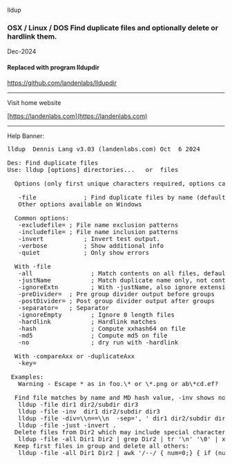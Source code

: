 lldup
### OSX / Linux / DOS  Find duplicate files and optionally delete or hardlink them.

Dec-2024
#### Replaced with program lldupdir

https://github.com/landenlabs/lldupdir

<hr>
Visit home website

[https://landenlabs.com](https://landenlabs.com)


<hr>

Help Banner:
<pre>
lldup  Dennis Lang v3.03 (landenlabs.com) Oct  6 2024

Des: Find duplicate files
Use: lldup [options] directories...   or  files

  Options (only first unique characters required, options can be repeated):

   -file             ; Find duplicate files by name (default option)
   Other options available on Windows

  Common options:
   -excludefile=<filePattern> ; File name exclusion patterns
   -includefile=<filePattern> ; File name inclusion patterns
   -invert           ; Invert test output.
   -verbose          ; Show additional info
   -quiet            ; Only show errors

  With -file
   -all                ; Match contents on all files, default same name
   -justName           ; Match duplicate name only, not contents
   -ignoreExtn         ; With -justName, also ignore extension
   -preDivider=<text>  ; Pre group divider output before groups
   -postDivider=<text> ; Post group divider output after groups
   -separator=<text>   ; Separator
   -ignoreEmpty        ; Ignore 0 length files
   -hardlink           ; Hardlink matches
   -hash               ; Compute xxhash64 on file
   -md5                ; Compute md5 on file
   -no                 ; dry run with -hardlink

  With -compareAxx or -duplicateAxx
   -key=<decrypt_key>

 Examples:
   Warning - Escape * as in foo.\* or \*.png or ab\*cd.ef?

  Find file matches by name and MD hash value, -inv shows non-matche
   lldup -file dir1 dir2/subdir dir3
   lldup -file -inv  dir1 dir2/subdir dir3
   lldup -file -div=\\n==\\n  -sep=', ' dir1 dir2/subdir dir3
   lldup -file -just -invert .
  Delete files from Dir2 which may include special characters:
   lldup -file -all Dir1 Dir2 | grep Dir2 | tr '\n' '\0' | xargs -t -0 -L1 -S512 -IX rm 'X'
  Keep first files in group and delete all others:
   lldup -file -all Dir1 Dir2 | awk '/--/ { num=0;} { if (num++ >1) print;}' | xargs -S512 -L1 -IX rm 'X'

</pre>
